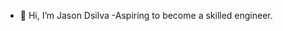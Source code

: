 - 👋 Hi, I’m Jason Dsilva
-Aspiring to become a skilled engineer.

<!---
jason-dsilva/jason-dsilva is a ✨ special ✨ repository because its `README.md` (this file) appears on your GitHub profile.
You can click the Preview link to take a look at your changes.
--->
